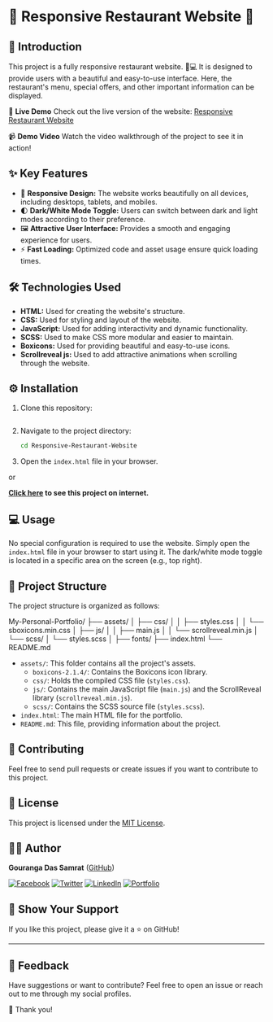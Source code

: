 # 🍔 Responsive Restaurant Website 🍕

## 🌟 Introduction

This project is a fully responsive restaurant website. 📱💻 It is designed to provide users with a beautiful and easy-to-use interface. Here, the restaurant's menu, special offers, and other important information can be displayed.

🌟 **Live Demo**
Check out the live version of the website: [Responsive Restaurant Website]()

📹 **Demo Video**
Watch the video walkthrough of the project to see it in action!


## ✨ Key Features

* 📱 **Responsive Design:** The website works beautifully on all devices, including desktops, tablets, and mobiles.
* 🌓 **Dark/White Mode Toggle:** Users can switch between dark and light modes according to their preference.
* 🖼️ **Attractive User Interface:** Provides a smooth and engaging experience for users.
* ⚡️ **Fast Loading:** Optimized code and asset usage ensure quick loading times.

## 🛠️ Technologies Used

* **HTML:** Used for creating the website's structure.
* **CSS:** Used for styling and layout of the website.
* **JavaScript:** Used for adding interactivity and dynamic functionality.
* **SCSS:** Used to make CSS more modular and easier to maintain.
* **Boxicons:** Used for providing beautiful and easy-to-use icons.
* **Scrollreveal js:** Used to add attractive animations when scrolling through the website.

## ⚙️ Installation

1.  Clone this repository:
    ```bash
    
2.  Navigate to the project directory:
    ```bash
    cd Responsive-Restaurant-Website
    ```
3.  Open the `index.html` file in your browser.

or

**[Click here]() to see this project on internet.**

## 💻 Usage

No special configuration is required to use the website. Simply open the `index.html` file in your browser to start using it. The dark/white mode toggle is located in a specific area on the screen (e.g., top right).

## 📁 Project Structure

The project structure is organized as follows:

My-Personal-Portfolio/
├── assets/
│ ├── css/
│ │ ├──  styles.css
│ │ └── sboxicons.min.css
│ ├── js/
│ │ ├── main.js
│ │ └── scrollreveal.min.js
│ └── scss/
│ └── styles.scss
│ ├──  fonts/
├── index.html
└── README.md

- `assets/`: This folder contains all the project's assets.
  - `boxicons-2.1.4/`: Contains the Boxicons icon library.
  - `css/`: Holds the compiled CSS file (`styles.css`).
  - `js/`: Contains the main JavaScript file (`main.js`) and the ScrollReveal library (`scrollreveal.min.js`).
  - `scss/`: Contains the SCSS source file (`styles.scss`).
- `index.html`: The main HTML file for the portfolio.
- `README.md`: This file, providing information about the project.

## 🤝 Contributing

Feel free to send pull requests or create issues if you want to contribute to this project.

## 📰 License

This project is licensed under the [MIT License](https://opensource.org/licenses/MIT).

## 🧑‍💻 Author

**Gouranga Das Samrat** ([GitHub](https://github.com/GourangaDasSamrat))

[![Facebook](https://img.shields.io/badge/Facebook-1877F2?style=for-the-badge&logo=facebook&logoColor=white)](https://www.facebook.com/gourangadassamrat)
[![Twitter](https://img.shields.io/badge/Twitter-1DA1F2?style=for-the-badge&logo=twitter&logoColor=white)](https://x.com/gouranga_khulna)
[![LinkedIn](https://img.shields.io/badge/LinkedIn-0077B5?style=for-the-badge&logo=linkedin&logoColor=white)](https://linkedin.com/in/gouranga-das-samrat)
[![Portfolio](https://img.shields.io/badge/Portfolio-000000?style=for-the-badge&logo=web&logoColor=white)](https://gourangadas.netlify.app/)

## 🌟 Show Your Support

If you like this project, please give it a ⭐ on GitHub!

---

## 📢 Feedback

Have suggestions or want to contribute? Feel free to open an issue or reach out to me through my social profiles.


🎉 Thank you!